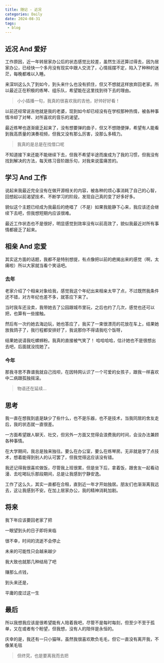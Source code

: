 ```yaml
---
title: 随记 - 近况
categories: Daily
date: 2024-08-31
tags:
 - blog
---
```


<meting-js type="song" theme="var(--hy-c-primary)" server="netease"  id="2071193941" autoplay="true" />

## 近况 And 爱好

工作原因，近一年转居家办公后的状态感觉比较差，虽然生活还算过得去，因为居家办公，已经快一个多月没有现实中跟人交流了，心情摇摆不定，陷入了种种的迷茫，每晚都难以入睡。

来深圳这么久了到如今，到头来什么也没有抓住，但又不想就这样放弃回老家。所以最近正在积极的练琴、组乐队，希望能在这里找到待下去的理由。

> 小小插播一句，我真的很喜欢我的吉他，好帅好好看！

<!-- 图片 -->
<hairy-image-group row="240px" col="160px">
  <hairy-image fit="cover" src="/follow-me/1.jpg" />
  <hairy-image fit="cover" src="/follow-me/IMG_20240909_235919.jpg" />
  <hairy-image fit="cover" src="/follow-me/Image_1725895250486.jpg" />
</hairy-image-group>

<!-- more -->

以前还经常说吉他就是我的老婆，现到如今却已经没有在学校那种热情，被各种事情冷却了对琴、对所喜欢的音乐的渴望。

最近练琴也逐渐疲乏起来了，没有想要弹的曲子，但又不想随便弹，希望有人能看到我高质量的演奏视频，但我又没有那么厉害，没那么多精力。

> 我真的是总是在找借口呢

不知道接下来还能不能继续下去，但我不希望半途而废成为了我的习惯，但我没有找到解决的方法，每天练习音阶跟乐句，对我来说蛮痛苦的。

## 学习 And 工作

说起来我最近完全没有在做开源相关的内容，被各种的烦心事消耗了自己的心智，回想起以前渴望技术、不断学习的阶段，发现自己真的变了好多好多。

貌似这个主题已经成为我最后的绝唱了（不是）如果我能静下心来，我应该还会继续下去吧，但我想短期内应该很难。

最近工作状态也不是很好，明显感觉到效率没有以前高效了，貌似我最近对所有事情都疲乏了起来。

<hairy-image-group row="240px">
  <hairy-image src="/follow-me/2.jpg" />
  <hairy-image src="/follow-me/Screenshot_2024-07-07-19-51-43-151_com.tencent.mo.jpg" />
</hairy-image-group>

## 相亲 And 恋爱

其实这方面的话题，我都不是特别想提，有点像把以前的疤揭出来的感觉（啊，太痛啦）所以大家就当看个笑话吧。

### 去年

老家介绍了个相亲对象给我，感觉我这个年纪出来相亲太早了点，不过既然我条件还不错，对方年纪也差不多，就答应下来了。

当时我车还没卖，我带她去了公园跟城市里玩，之后也约了几次，感觉也还可以把，也算有一些接触。

然后有一次约她去海边玩，她也答应了，我买了一束很漂亮的花放在车上，结果她放我鸽子了，我行程都安排好了，我说那你不得请我吃个饭呀，

<hairy-image class="w-lg" src="/follow-me/3.jpg" />

结果她说请我吃螺蛳粉。我真的直接被气笑了！ 哈哈哈哈，估计她也不是很想出去吧，后面就没找她了。

### 今年

那我寻思不靠谱我就自己找呗，在因特网认识了一个可爱的女孩子，跟我一样喜欢中二病跟孤独摇滚。

> 物语还在延续...

## 思考

我一直在想我到底是缺少了些什么，也不是乐器，也不是技术，当我同居的舍友走后，我的状态就一直很差。

一方面希望跟人聊天、社交，但另外一方面又觉得会浪费我的时间，会没办法兼顾各种事情。

在大学期间，我总是独来独往。要么在办公室，要么在练琴房。无非就是学了点技术，想着能得到别人的认可罢了，但我觉得这应该没有错。

我还记得我很喜欢做饭，尽管我上班很累，但是坐下后，拿着饭，跟舍友一起看动漫、去吃喝玩乐那段期间，总是让我感到宁静安逸。

工作了这么久，其实一直都在合租，直到近一年才开始独居。朋友们也渐渐离我远去，这让我感到不安。在加上居家办公，我的精神消耗加剧。

## 将来

我下年应该要回老家了把

一眼望到头的日子即将来临

很不幸，时间的流逝不会停止

未来的可能性只会越来越少

我大致也就那几种结局了吧

赚那么点钱，

到头来还是，

平庸的度过这一生

## 最后

所以我想我应该是很希望能有人陪着我吧，尽管不是每时每刻，但至少不至于孤单，又在或者有个盼望，但我想，没有人的陪伴是永恒的。

庆幸的是，我还有一只小猫咪，虽然我很喜欢欺负毛毛，但它一直没有离开我，不像某毛毯

> 但终究，也是要离我而去把

<hairy-image-group row="240px" col="120px">
  <hairy-image fit="cover" src="/follow-me/ca-1.jpg" />
  <hairy-image fit="cover" src="/follow-me/ca-2.jpg" />
  <hairy-image fit="cover" src="/follow-me/IMG_20240712_141219.jpg" />
</hairy-image-group>
